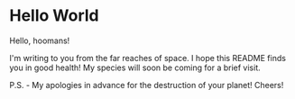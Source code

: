 Hello World
============================

Hello, hoomans!

I'm writing to you from the far reaches of space.  I hope this README finds you in good health!  My species will soon be coming for a brief visit.

P.S. - My apologies in advance for the destruction of your planet!  Cheers!
